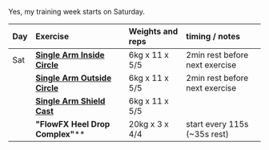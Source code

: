 <!--
.. title: Training week August 6 to 12
.. slug: training-week-august-6-to-12
.. date: 2022-08-06 17:31:08 UTC+02:00
.. tags:
.. category: training
.. link:
.. description:
.. type: text
-->

Yes, my training week starts on Saturday.

| Day | Exercise                                                                     | Weights and reps | timing / notes                 |
| :-- | :--------------------------------------------------------------------------- | :--------------- | :----------------------------- |
| Sat | [**Single Arm Inside Circle**](https://www.youtube.com/watch?v=0ZzoCasyoAM)  | 6kg x 11 x 5/5   | 2min rest before next exercise |
|     | [**Single Arm Outside Circle**](https://www.youtube.com/watch?v=OydLETgLfMA) | 6kg x 11 x 5/5   | 2min rest before next exercise |
|     | [**Single Arm Shield Cast**](https://www.youtube.com/watch?v=LKNgPDX2wRk)    | 6kg x 11 x 5/5   |                                |
|     | **"FlowFX Heel Drop Complex"**\*\*                                           | 20kg x 3 x 4/4   | start every 115s (~35s rest)   |
